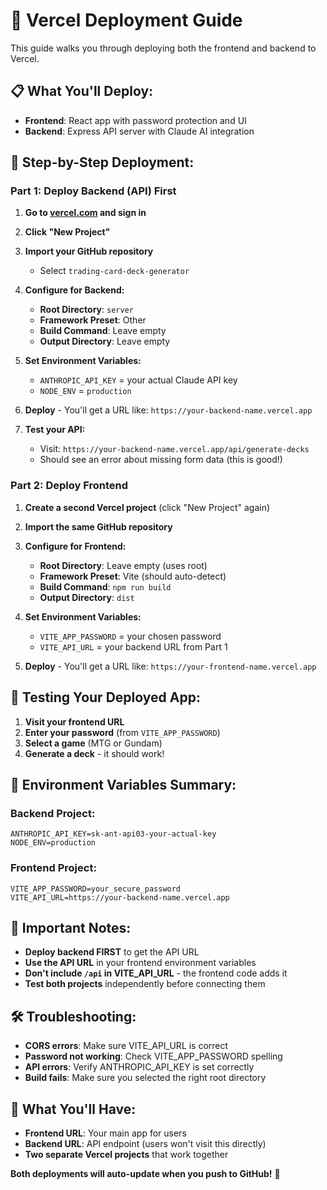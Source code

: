 # 🚀 Vercel Deployment Guide

This guide walks you through deploying both the frontend and backend to Vercel.

## 📋 **What You'll Deploy:**
- **Frontend**: React app with password protection and UI
- **Backend**: Express API server with Claude AI integration

## 🎯 **Step-by-Step Deployment:**

### **Part 1: Deploy Backend (API) First**

1. **Go to [vercel.com](https://vercel.com) and sign in**

2. **Click "New Project"**

3. **Import your GitHub repository**
   - Select `trading-card-deck-generator`

4. **Configure for Backend:**
   - **Root Directory**: `server`
   - **Framework Preset**: Other
   - **Build Command**: Leave empty
   - **Output Directory**: Leave empty

5. **Set Environment Variables:**
   - `ANTHROPIC_API_KEY` = your actual Claude API key
   - `NODE_ENV` = `production`

6. **Deploy** - You'll get a URL like: `https://your-backend-name.vercel.app`

7. **Test your API:**
   - Visit: `https://your-backend-name.vercel.app/api/generate-decks` 
   - Should see an error about missing form data (this is good!)

### **Part 2: Deploy Frontend**

1. **Create a second Vercel project** (click "New Project" again)

2. **Import the same GitHub repository**

3. **Configure for Frontend:**
   - **Root Directory**: Leave empty (uses root)
   - **Framework Preset**: Vite (should auto-detect)
   - **Build Command**: `npm run build`
   - **Output Directory**: `dist`

4. **Set Environment Variables:**
   - `VITE_APP_PASSWORD` = your chosen password
   - `VITE_API_URL` = your backend URL from Part 1

5. **Deploy** - You'll get a URL like: `https://your-frontend-name.vercel.app`

## 🎉 **Testing Your Deployed App:**

1. **Visit your frontend URL**
2. **Enter your password** (from `VITE_APP_PASSWORD`)
3. **Select a game** (MTG or Gundam)
4. **Generate a deck** - it should work!

## 🔧 **Environment Variables Summary:**

### **Backend Project:**
```
ANTHROPIC_API_KEY=sk-ant-api03-your-actual-key
NODE_ENV=production
```

### **Frontend Project:**
```
VITE_APP_PASSWORD=your_secure_password
VITE_API_URL=https://your-backend-name.vercel.app
```

## 🚨 **Important Notes:**

- **Deploy backend FIRST** to get the API URL
- **Use the API URL** in your frontend environment variables
- **Don't include `/api` in VITE_API_URL** - the frontend code adds it
- **Test both projects** independently before connecting them

## 🛠️ **Troubleshooting:**

- **CORS errors**: Make sure VITE_API_URL is correct
- **Password not working**: Check VITE_APP_PASSWORD spelling
- **API errors**: Verify ANTHROPIC_API_KEY is set correctly
- **Build fails**: Make sure you selected the right root directory

## 🔗 **What You'll Have:**

- **Frontend URL**: Your main app for users
- **Backend URL**: API endpoint (users won't visit this directly)
- **Two separate Vercel projects** that work together

**Both deployments will auto-update when you push to GitHub!** 🎯